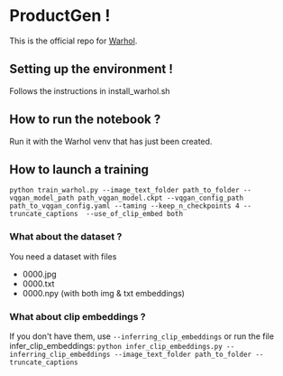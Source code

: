 # ProductGen !
This is the official repo for [Warhol](https://arxiv.org/abs/2109.01093).

## Setting up the environment !
Follows the instructions in install_warhol.sh

## How to run the notebook ?
Run it with the Warhol venv that has just been created.

## How to launch a training
``python train_warhol.py --image_text_folder path_to_folder --vqgan_model_path path_vqgan_model.ckpt --vqgan_config_path path_to_vqgan_config.yaml --taming --keep_n_checkpoints 4 --truncate_captions  --use_of_clip_embed both``

### What about the dataset ?
You need a dataset with files
- 0000.jpg
- 0000.txt
- 0000.npy (with both img & txt embeddings)

### What about clip embeddings ?
If you don't have them, use
``--inferring_clip_embeddings``
or run the file infer_clip_embeddings:
``python infer_clip_embeddings.py --inferring_clip_embeddings --image_text_folder path_to_folder --truncate_captions``
